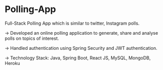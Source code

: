 # Polling-App
Full-Stack Polling App which is similar to twitter, Instagram polls.


-> Developed an online polling application to generate, share and analyse polls on topics of interest. 

-> Handled authentication using Spring Security and JWT authentication.

-> Technology Stack: Java, Spring Boot, React JS, MySQL, MongoDB, Heroku

